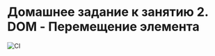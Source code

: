 # Домашнее задание к занятию 2. DOM - Перемещение элемента

![CI](https://github.com/letruke-007/ahj-homeworks-tree-video-DOM/actions/workflows/web.yml/badge.svg)
